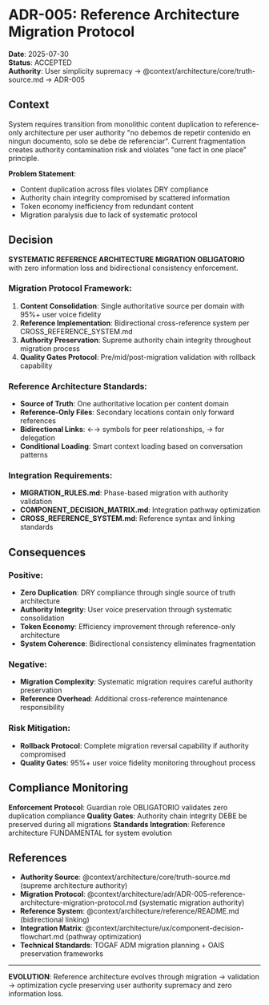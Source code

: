 # ADR-005: Reference Architecture Migration Protocol

**Date**: 2025-07-30  
**Status**: ACCEPTED  
**Authority**: User simplicity supremacy → @context/architecture/core/truth-source.md → ADR-005

## Context

System requires transition from monolithic content duplication to reference-only architecture per user authority "no debemos de repetir contenido en ningun documento, solo se debe de referenciar". Current fragmentation creates authority contamination risk and violates "one fact in one place" principle.

**Problem Statement**: 
- Content duplication across files violates DRY compliance
- Authority chain integrity compromised by scattered information
- Token economy inefficiency from redundant content
- Migration paralysis due to lack of systematic protocol

## Decision

**SYSTEMATIC REFERENCE ARCHITECTURE MIGRATION OBLIGATORIO** with zero information loss and bidirectional consistency enforcement.

### Migration Protocol Framework:
1. **Content Consolidation**: Single authoritative source per domain with 95%+ user voice fidelity
2. **Reference Implementation**: Bidirectional cross-reference system per CROSS_REFERENCE_SYSTEM.md
3. **Authority Preservation**: Supreme authority chain integrity throughout migration process
4. **Quality Gates Protocol**: Pre/mid/post-migration validation with rollback capability

### Reference Architecture Standards:
- **Source of Truth**: One authoritative location per content domain
- **Reference-Only Files**: Secondary locations contain only forward references
- **Bidirectional Links**: ←→ symbols for peer relationships, → for delegation
- **Conditional Loading**: Smart context loading based on conversation patterns

### Integration Requirements:
- **MIGRATION_RULES.md**: Phase-based migration with authority validation
- **COMPONENT_DECISION_MATRIX.md**: Integration pathway optimization
- **CROSS_REFERENCE_SYSTEM.md**: Reference syntax and linking standards

## Consequences

### Positive:
- **Zero Duplication**: DRY compliance through single source of truth architecture
- **Authority Integrity**: User voice preservation through systematic consolidation
- **Token Economy**: Efficiency improvement through reference-only architecture
- **System Coherence**: Bidirectional consistency eliminates fragmentation

### Negative:
- **Migration Complexity**: Systematic migration requires careful authority preservation
- **Reference Overhead**: Additional cross-reference maintenance responsibility

### Risk Mitigation:
- **Rollback Protocol**: Complete migration reversal capability if authority compromised
- **Quality Gates**: 95%+ user voice fidelity monitoring throughout process

## Compliance Monitoring

**Enforcement Protocol**: Guardian role OBLIGATORIO validates zero duplication compliance
**Quality Gates**: Authority chain integrity DEBE be preserved during all migrations
**Standards Integration**: Reference architecture FUNDAMENTAL for system evolution

## References

- **Authority Source**: @context/architecture/core/truth-source.md (supreme architecture authority)
- **Migration Protocol**: @context/architecture/adr/ADR-005-reference-architecture-migration-protocol.md (systematic migration authority)  
- **Reference System**: @context/architecture/reference/README.md (bidirectional linking)
- **Integration Matrix**: @context/architecture/ux/component-decision-flowchart.md (pathway optimization)
- **Technical Standards**: TOGAF ADM migration planning + OAIS preservation frameworks

---
**EVOLUTION**: Reference architecture evolves through migration → validation → optimization cycle preserving user authority supremacy and zero information loss.